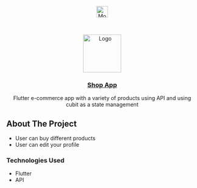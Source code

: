 <p align="center">
<a href="https://linkedin.com/in/mohamedamraboalazm" target="blank"><img align="center" src="https://cdn.jsdelivr.net/npm/simple-icons@3.0.1/icons/linkedin.svg" alt="MohamedAmrAboalazm" height="30" width="30" /></a>
</p>




<!-- PROJECT LOGO -->
<br />
<p align="center">
  <a href="https://drive.google.com/file/d/1RVkB_gUVmy-TEIoIc3PN9vNLZDrznBIA/view?usp=sharing">
    <img src="https://icon-library.com/images/shopping-app-icon/shopping-app-icon-18.jpg" alt="Logo" width="100" height="100">
  </a>

  <a href="https://drive.google.com/file/d/1RVkB_gUVmy-TEIoIc3PN9vNLZDrznBIA/view?usp=sharing">
      <h3 align="center">Shop App</h3>

  </a>

  <p align="center">
    Flutter e-commerce app with a variety of products using API and using 
cubit as a state management
    <br />
   
  </p>
</p>






<!-- ABOUT THE PROJECT -->
## About The Project



* User can buy different products
* User can edit your profile



### Technologies Used

* Flutter
* API

